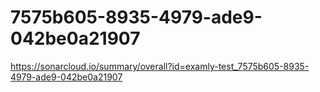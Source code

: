 # 7575b605-8935-4979-ade9-042be0a21907
https://sonarcloud.io/summary/overall?id=examly-test_7575b605-8935-4979-ade9-042be0a21907
